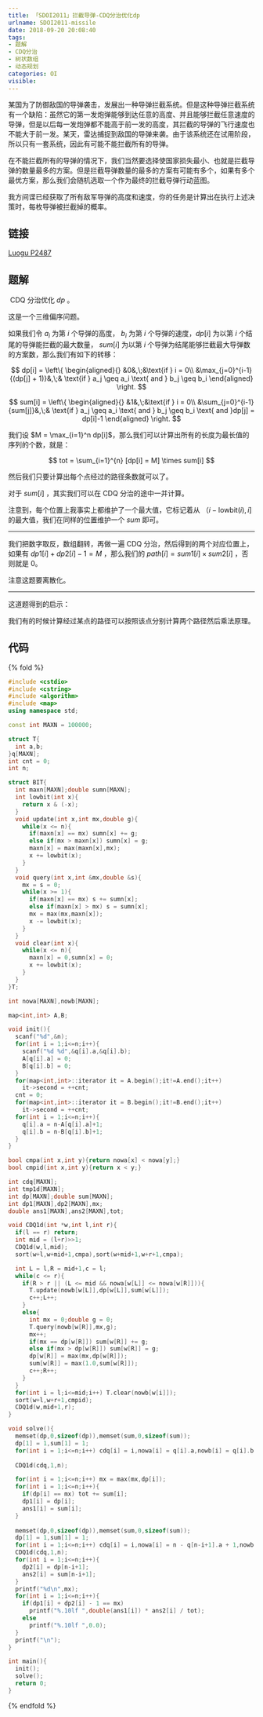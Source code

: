 ```yaml
---
title: 「SDOI2011」拦截导弹-CDQ分治优化dp
urlname: SDOI2011-missile
date: 2018-09-20 20:08:40
tags:
- 题解
- CDQ分治
- 树状数组
- 动态规划
categories: OI
visible:
---
```



某国为了防御敌国的导弹袭击，发展出一种导弹拦截系统。但是这种导弹拦截系统有一个缺陷：虽然它的第一发炮弹能够到达任意的高度、并且能够拦截任意速度的导弹，但是以后每一发炮弹都不能高于前一发的高度，其拦截的导弹的飞行速度也不能大于前一发。某天，雷达捕捉到敌国的导弹来袭。由于该系统还在试用阶段，所以只有一套系统，因此有可能不能拦截所有的导弹。

在不能拦截所有的导弹的情况下，我们当然要选择使国家损失最小、也就是拦截导弹的数量最多的方案。但是拦截导弹数量的最多的方案有可能有多个，如果有多个最优方案，那么我们会随机选取一个作为最终的拦截导弹行动蓝图。

我方间谍已经获取了所有敌军导弹的高度和速度，你的任务是计算出在执行上述决策时，每枚导弹被拦截掉的概率。

<!-- more -->

## 链接

[Luogu P2487](https://www.luogu.org/problemnew/show/P2487)

## 题解

​ $\text{CDQ}$ 分治优化 $dp$​ 。

这是一个三维偏序问题。

如果我们令 $a_i$ 为第 $i$ 个导弹的高度， $b_i$ 为第 $i$ 个导弹的速度，$dp[i]$ 为以第 $i$ 个结尾的导弹能拦截的最大数量， $sum[i]$ 为以第 $i$ 个导弹为结尾能够拦截最大导弹数的方案数，那么我们有如下的转移：


$$
dp[i] = 
\left\{
\begin{aligned}{}
&0&,\;&\text{if } i = 0\\
&\max_{j=0}^{i-1}{(dp[j] + 1)}&,\;& \text{if } a_j \geq a_i \text{ and } b_j \geq b_i
\end{aligned}
\right.
$$

$$
sum[i] = 
\left\{
\begin{aligned}{}
&1&,\;&\text{if } i = 0\\
&\sum_{j=0}^{i-1}{sum[j]}&,\;&  \text{if } a_j \geq a_i \text{ and } b_j \geq b_i \text{ and }dp[j] = dp[i]-1
\end{aligned}
\right.
$$

我们设 $M = \max_{i=1}^n dp[i]$，那么我们可以计算出所有的长度为最长值的序列的个数，就是：

$$
tot = \sum_{i=1}^{n} [dp[i] = M] \times sum[i]
$$

然后我们只要计算出每个点经过的路径条数就可以了。

对于 $sum[i]$ ，其实我们可以在 $\text{CDQ}$ 分治的途中一并计算。

注意到，每个位置上我事实上都维护了一个最大值，它标记着从 $（i-\text{lowbit}(i),i]$ 的最大值，我们在同样的位置维护一个 $sum$ 即可。

- - -

我们把数字取反，数组翻转，再做一遍 $\text{CDQ}$ 分治，然后得到的两个对应位置上，如果有 $dp1[i] + dp2[i] - 1 = M$ ，那么我们的 $path[i] = sum1[i] \times sum2[i]$ ，否则就是 $0$。

注意这题要离散化。

- - -
这道题得到的启示：

我们有的时候计算经过某点的路径可以按照该点分别计算两个路径然后乘法原理。

## 代码

{% fold %}
```cpp
#include <cstdio>
#include <cstring>
#include <algorithm>
#include <map>
using namespace std;

const int MAXN = 100000;

struct T{
  int a,b;
}q[MAXN];
int cnt = 0;
int n;

struct BIT{
  int maxn[MAXN];double sumn[MAXN];
  int lowbit(int x){
    return x & (-x);
  }
  void update(int x,int mx,double g){
    while(x <= n){
      if(maxn[x] == mx) sumn[x] += g;
      else if(mx > maxn[x]) sumn[x] = g;
      maxn[x] = max(maxn[x],mx);
      x += lowbit(x);
    }
  }
  void query(int x,int &mx,double &s){
    mx = s = 0;
    while(x >= 1){
      if(maxn[x] == mx) s += sumn[x];
      else if(maxn[x] > mx) s = sumn[x];
      mx = max(mx,maxn[x]);
      x -= lowbit(x);
    }
  }
  void clear(int x){
    while(x <= n){
      maxn[x] = 0,sumn[x] = 0;
      x += lowbit(x);
    }    
  }
}T;

int nowa[MAXN],nowb[MAXN];

map<int,int> A,B;

void init(){
  scanf("%d",&n);
  for(int i = 1;i<=n;i++){
    scanf("%d %d",&q[i].a,&q[i].b);
    A[q[i].a] = 0;
    B[q[i].b] = 0;
  }
  for(map<int,int>::iterator it = A.begin();it!=A.end();it++)
    it->second = ++cnt;
  cnt = 0;
  for(map<int,int>::iterator it = B.begin();it!=B.end();it++)
    it->second = ++cnt;
  for(int i = 1;i<=n;i++){
    q[i].a = n-A[q[i].a]+1;
    q[i].b = n-B[q[i].b]+1;
  }
}

bool cmpa(int x,int y){return nowa[x] < nowa[y];}
bool cmpid(int x,int y){return x < y;}

int cdq[MAXN];
int tmp1d[MAXN];
int dp[MAXN];double sum[MAXN];
int dp1[MAXN],dp2[MAXN],mx;
double ans1[MAXN],ans2[MAXN],tot;

void CDQ1d(int *w,int l,int r){
  if(l == r) return;
  int mid = (l+r)>>1;
  CDQ1d(w,l,mid);
  sort(w+l,w+mid+1,cmpa),sort(w+mid+1,w+r+1,cmpa);

  int L = l,R = mid+1,c = l;
  while(c <= r){
    if(R > r || (L <= mid && nowa[w[L]] <= nowa[w[R]])){
      T.update(nowb[w[L]],dp[w[L]],sum[w[L]]);
      c++;L++;
    }
    else{
      int mx = 0;double g = 0;
      T.query(nowb[w[R]],mx,g);
      mx++;
      if(mx == dp[w[R]]) sum[w[R]] += g;
      else if(mx > dp[w[R]]) sum[w[R]] = g;
      dp[w[R]] = max(mx,dp[w[R]]);
      sum[w[R]] = max(1.0,sum[w[R]]);
      c++;R++;
    }
  }
  for(int i = l;i<=mid;i++) T.clear(nowb[w[i]]);
  sort(w+l,w+r+1,cmpid);
  CDQ1d(w,mid+1,r);
}

void solve(){
  memset(dp,0,sizeof(dp)),memset(sum,0,sizeof(sum));
  dp[1] = 1,sum[1] = 1;
  for(int i = 1;i<=n;i++) cdq[i] = i,nowa[i] = q[i].a,nowb[i] = q[i].b;
  
  CDQ1d(cdq,1,n);

  for(int i = 1;i<=n;i++) mx = max(mx,dp[i]);
  for(int i = 1;i<=n;i++){
    if(dp[i] == mx) tot += sum[i];
    dp1[i] = dp[i];
    ans1[i] = sum[i]; 
  }
  
  memset(dp,0,sizeof(dp)),memset(sum,0,sizeof(sum));
  dp[1] = 1,sum[1] = 1;
  for(int i = 1;i<=n;i++) cdq[i] = i,nowa[i] = n - q[n-i+1].a + 1,nowb[i] = n - q[n-i+1].b + 1;
  CDQ1d(cdq,1,n);
  for(int i = 1;i<=n;i++){
    dp2[i] = dp[n-i+1];
    ans2[i] = sum[n-i+1]; 
  }
  printf("%d\n",mx);
  for(int i = 1;i<=n;i++){
    if(dp1[i] + dp2[i] - 1 == mx)
      printf("%.10lf ",double(ans1[i]) * ans2[i] / tot);
    else
      printf("%.10lf ",0.0);
  }
  printf("\n");
}

int main(){
  init();
  solve();
  return 0;
}
```
{% endfold %}
